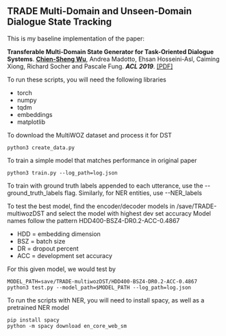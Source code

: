 ## TRADE Multi-Domain and Unseen-Domain Dialogue State Tracking

This is my baseline implementation of the paper:

**Transferable Multi-Domain State Generator for Task-Oriented Dialogue Systems**. [**Chien-Sheng Wu**](https://jasonwu0731.github.io/), Andrea Madotto, Ehsan Hosseini-Asl, Caiming Xiong, Richard Socher and Pascale Fung. **_ACL 2019_**.
[[PDF]](https://arxiv.org/abs/1905.08743)

To run these scripts, you will need the following libraries

- torch
- numpy
- tqdm
- embeddings
- matplotlib

To download the MultiWOZ dataset and process it for DST

```shell
python3 create_data.py
```

To train a simple model that matches performance in original paper

```shell
python3 train.py --log_path=log.json
```

To train with ground truth labels appended to each utterance, use the --ground_truth_labels flag. Similarly, for NER entities, use --NER_labels

To test the best model, find the encoder/decoder models in /save/TRADE-multiwozDST and select the model with highest dev set accuracy
Model names follow the pattern HDD400-BSZ4-DR0.2-ACC-0.4867

- HDD = embedding dimension
- BSZ = batch size
- DR = dropout percent
- ACC = development set accuracy

For this given model, we would test by

```shell
MODEL_PATH=save/TRADE-multiwozDST/HDD400-BSZ4-DR0.2-ACC-0.4867
python3 test.py --model_path=$MODEL_PATH --log_path=log.json
```


To run the scripts with NER, you will need to install spacy, as well as a pretrained NER model
```shell
pip install spacy
python -m spacy download en_core_web_sm
```

